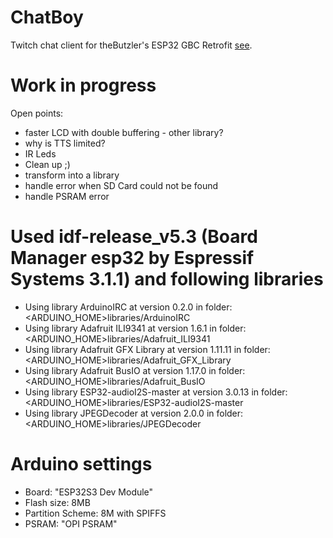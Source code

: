 # ChatBoy
Twitch chat client for theButzler's ESP32 GBC Retrofit [see](https://github.com/theBrutzler/ESP32_GBC_RETROFIT).

# Work in progress
Open points:
* faster LCD with double buffering - other library?
* why is TTS limited?
* IR Leds
* Clean up ;)
* transform into a library
* handle error when SD Card could not be found
* handle PSRAM error

# Used idf-release_v5.3 (Board Manager esp32 by Espressif Systems 3.1.1) and following libraries
* Using library ArduinoIRC at version 0.2.0 in folder: <ARDUINO_HOME>libraries/ArduinoIRC 
* Using library Adafruit ILI9341 at version 1.6.1 in folder: <ARDUINO_HOME>libraries/Adafruit_ILI9341 
* Using library Adafruit GFX Library at version 1.11.11 in folder: <ARDUINO_HOME>libraries/Adafruit_GFX_Library 
* Using library Adafruit BusIO at version 1.17.0 in folder: <ARDUINO_HOME>libraries/Adafruit_BusIO 
* Using library ESP32-audioI2S-master at version 3.0.13 in folder: <ARDUINO_HOME>libraries/ESP32-audioI2S-master 
* Using library JPEGDecoder at version 2.0.0 in folder: <ARDUINO_HOME>libraries/JPEGDecoder 

# Arduino settings
* Board: "ESP32S3 Dev Module"
* Flash size: 8MB
* Partition Scheme: 8M with SPIFFS
* PSRAM: "OPI PSRAM"
